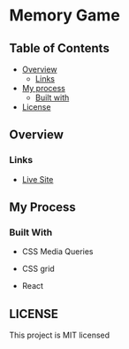 # Memory Game

## Table of Contents

- [Overview](#overview)
  - [Links](#links)
- [My process](#my-process)
  - [Built with](#built-with)
- [License](#lisence)

## Overview

### Links

- [Live Site](https://memory-card-phi-two.vercel.app/)

## My Process

### Built With

- CSS Media Queries

- CSS grid
- React

## LICENSE
This project is MIT licensed